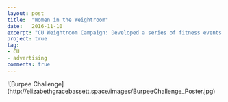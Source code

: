 ```yaml
---
layout: post
title:  "Women in the Weightroom"
date:   2016-11-10
excerpt: "CU Weightroom Campaign: Developed a series of fitness events to drive women into the Weightroom"
project: true
tag:
- CU
- advertising
comments: true
---
```

<style>
.responsive-wrap iframe{ max-width: 100%;}
</style>
<div class="responsive-wrap">
![Burpee Challenge](http://elizabethgracebassett.space/images/BurpeeChallenge_Poster.jpg)

<!-- this is the embed code provided by Google -->
  
<!-- Google embed ends -->
</div>
